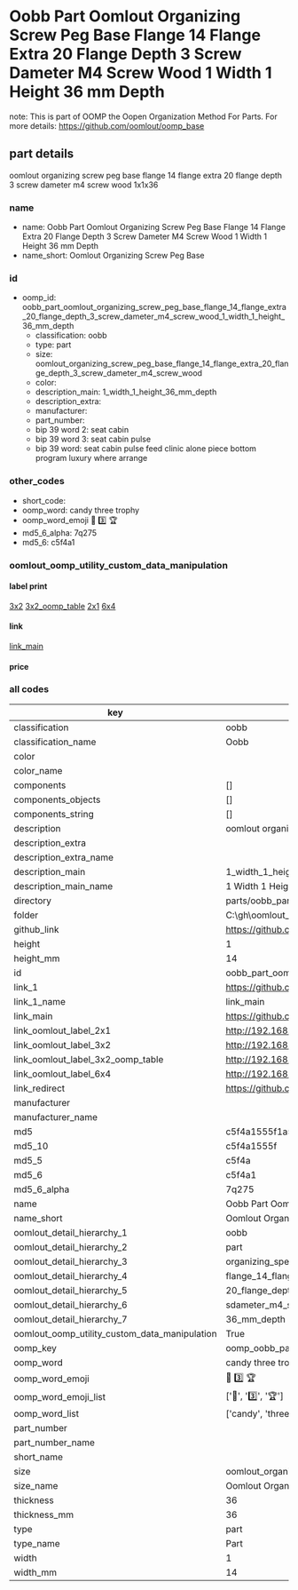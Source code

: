 # Oobb Part Oomlout Organizing Screw Peg Base Flange 14 Flange Extra 20 Flange Depth 3 Screw Dameter M4 Screw Wood 1 Width 1 Height 36 mm Depth  

note: This is part of OOMP the Oopen Organization Method For Parts. For more details: https://github.com/oomlout/oomp_base

##  part details
  



oomlout organizing screw peg base flange 14 flange extra 20 flange depth 3 screw dameter m4 screw wood 1x1x36



### name
* name: Oobb Part Oomlout Organizing Screw Peg Base Flange 14 Flange Extra 20 Flange Depth 3 Screw Dameter M4 Screw Wood 1 Width 1 Height 36 mm Depth
* name_short: Oomlout Organizing Screw Peg Base
### id
* oomp_id: oobb_part_oomlout_organizing_screw_peg_base_flange_14_flange_extra_20_flange_depth_3_screw_dameter_m4_screw_wood_1_width_1_height_36_mm_depth
  * classification: oobb
  * type: part
  * size: oomlout_organizing_screw_peg_base_flange_14_flange_extra_20_flange_depth_3_screw_dameter_m4_screw_wood
  * color: 
  * description_main: 1_width_1_height_36_mm_depth
  * description_extra: 
  * manufacturer: 
  * part_number: 
  * bip 39 word 2: seat cabin
  * bip 39 word 3: seat cabin pulse
  * bip 39 word: seat cabin pulse feed clinic alone piece bottom program luxury where arrange

### other_codes
* short_code: 
* oomp_word: candy three trophy
* oomp_word_emoji :candy: :three: :trophy:
* md5_6_alpha: 7q275
* md5_6: c5f4a1






### oomlout_oomp_utility_custom_data_manipulation
#### label print
[3x2](http://192.168.1.245:1112/?label=oomp%207q275)
[3x2_oomp_table](http://192.168.1.108:1112/?label=oomp%207q275)
[2x1](http://192.168.1.242:1112/?label=oomp%207q275)
[6x4](http://192.168.1.55:1112/?label=oomp%207q275)    

#### link

[link_main](https://github.com/oomlout/oomlout_oobb_version_4_generated_parts/tree/main/navigation_oomp/oobb/part/oomlout_organizing_screw_peg_base_flange_14_flange_extra_20_flange_depth_3_screw_dameter_m4_screw_wood/1_width_1_height_36_mm_depth/part)                              

#### price







### all codes 
| key | value |  
| --- | --- |  
| classification | oobb |  
| classification_name | Oobb |  
| color |  |  
| color_name |  |  
| components | [] |  
| components_objects | [] |  
| components_string | [] |  
| description | oomlout organizing screw peg base flange 14 flange extra 20 flange depth 3 screw dameter m4 screw wood 1x1x36 |  
| description_extra |  |  
| description_extra_name |  |  
| description_main | 1_width_1_height_36_mm_depth |  
| description_main_name | 1 Width 1 Height 36 mm Depth |  
| directory | parts/oobb_part_oomlout_organizing_screw_peg_base_flange_14_flange_extra_20_flange_depth_3_screw_dameter_m4_screw_wood_1_width_1_height_36_mm_depth |  
| folder | C:\gh\oomlout_oobb_version_4_generated_parts\parts\oobb_part_oomlout_organizing_screw_peg_base_flange_14_flange_extra_20_flange_depth_3_screw_dameter_m4_screw_wood_1_width_1_height_36_mm_depth |  
| github_link | https://github.com/oomlout/oomlout_oomp_part_src/tree/main/parts/oobb_part_oomlout_organizing_screw_peg_base_flange_14_flange_extra_20_flange_depth_3_screw_dameter_m4_screw_wood_1_width_1_height_36_mm_depth |  
| height | 1 |  
| height_mm | 14 |  
| id | oobb_part_oomlout_organizing_screw_peg_base_flange_14_flange_extra_20_flange_depth_3_screw_dameter_m4_screw_wood_1_width_1_height_36_mm_depth |  
| link_1 | https://github.com/oomlout/oomlout_oobb_version_4_generated_parts/tree/main/navigation_oomp/oobb/part/oomlout_organizing_screw_peg_base_flange_14_flange_extra_20_flange_depth_3_screw_dameter_m4_screw_wood/1_width_1_height_36_mm_depth/part |  
| link_1_name | link_main |  
| link_main | https://github.com/oomlout/oomlout_oobb_version_4_generated_parts/tree/main/navigation_oomp/oobb/part/oomlout_organizing_screw_peg_base_flange_14_flange_extra_20_flange_depth_3_screw_dameter_m4_screw_wood/1_width_1_height_36_mm_depth/part |  
| link_oomlout_label_2x1 | http://192.168.1.242:1112/?label=oomp%207q275 |  
| link_oomlout_label_3x2 | http://192.168.1.245:1112/?label=oomp%207q275 |  
| link_oomlout_label_3x2_oomp_table | http://192.168.1.108:1112/?label=oomp%207q275 |  
| link_oomlout_label_6x4 | http://192.168.1.55:1112/?label=oomp%207q275 |  
| link_redirect | https://github.com/oomlout/oomlout_oobb_version_4_generated_parts/tree/main/parts/oobb_oomlout_organizing_screw_peg_base_flange_14_flange_extra_20_flange_depth_3_screw_dameter_m4_screw_wood_01_01_36 |  
| manufacturer |  |  
| manufacturer_name |  |  
| md5 | c5f4a1555f1a548c1b95954b5b07f612 |  
| md5_10 | c5f4a1555f |  
| md5_5 | c5f4a |  
| md5_6 | c5f4a1 |  
| md5_6_alpha | 7q275 |  
| name | Oobb Part Oomlout Organizing Screw Peg Base Flange 14 Flange Extra 20 Flange Depth 3 Screw Dameter M4 Screw Wood 1 Width 1 Height 36 mm Depth |  
| name_short | Oomlout Organizing Screw Peg Base |  
| oomlout_detail_hierarchy_1 | oobb |  
| oomlout_detail_hierarchy_2 | part |  
| oomlout_detail_hierarchy_3 | organizing_speg_base |  
| oomlout_detail_hierarchy_4 | flange_14_flange_extra |  
| oomlout_detail_hierarchy_5 | 20_flange_depth_3 |  
| oomlout_detail_hierarchy_6 | sdameter_m4_swood |  
| oomlout_detail_hierarchy_7 | 36_mm_depth |  
| oomlout_oomp_utility_custom_data_manipulation | True |  
| oomp_key | oomp_oobb_part_oomlout_organizing_screw_peg_base_flange_14_flange_extra_20_flange_depth_3_screw_dameter_m4_screw_wood_1_width_1_height_36_mm_depth |  
| oomp_word | candy three trophy |  
| oomp_word_emoji | :candy: :three: :trophy: |  
| oomp_word_emoji_list | [':candy:', ':three:', ':trophy:'] |  
| oomp_word_list | ['candy', 'three', 'trophy'] |  
| part_number |  |  
| part_number_name |  |  
| short_name |  |  
| size | oomlout_organizing_screw_peg_base_flange_14_flange_extra_20_flange_depth_3_screw_dameter_m4_screw_wood |  
| size_name | Oomlout Organizing Screw Peg Base Flange 14 Flange Extra 20 Flange Depth 3 Screw Dameter M4 Screw Wood |  
| thickness | 36 |  
| thickness_mm | 36 |  
| type | part |  
| type_name | Part |  
| width | 1 |  
| width_mm | 14 |  
